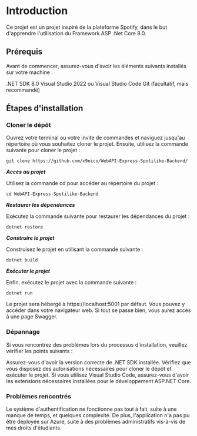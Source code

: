 # Introduction 

Ce projet est un projet inspiré de la plateforme Spotify, dans le but d'apprendre l'utilisation du Framework ASP .Net Core 8.0.

## Prérequis
Avant de commencer, assurez-vous d'avoir les éléments suivants installés sur votre machine :

.NET SDK 8.0
Visual Studio 2022 ou Visual Studio Code
Git (facultatif, mais recommandé)


## Étapes d'installation

### Cloner le dépôt

Ouvrez votre terminal ou votre invite de commandes et naviguez jusqu'au répertoire où vous souhaitez cloner le projet. Ensuite, utilisez la commande suivante pour cloner le projet :


```
git clone https://github.com/x9nico/WebAPI-Express-Spotilike-Backend/
```

***Accès au projet***

Utilisez la commande cd pour accéder au répertoire du projet :

```
cd WebAPI-Express-Spotilike-Backend
```


***Restaurer les dépendances***

Exécutez la commande suivante pour restaurer les dépendances du projet :

```
dotnet restore
```

***Construire le projet***

Construisez le projet en utilisant la commande suivante :

```
dotnet build
```

***Exécuter le projet***

Enfin, exécutez le projet avec la commande suivante :

```
dotnet run
```

Le projet sera hébergé à https://localhost:5001 par défaut. Vous pouvez y accéder dans votre navigateur web. Si tout se passe bien, vous aurez accès à une page Swagger.

### Dépannage
Si vous rencontrez des problèmes lors du processus d'installation, veuillez vérifier les points suivants :

Assurez-vous d'avoir la version correcte de .NET SDK installée.
Vérifiez que vous disposez des autorisations nécessaires pour cloner le dépôt et exécuter le projet.
Si vous utilisez Visual Studio Code, assurez-vous d'avoir les extensions nécessaires installées pour le développement ASP.NET Core.


### Problèmes rencontrés

Le système d'authentification ne fonctionne pas tout à fait, suite à une manque de temps, et quelques complexité.
De plus, l'application n'a pas pu être déployée sur Azure, suite à des problèmes administratifs vis-à-vis de mes droits d'étudiants.
